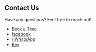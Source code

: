 ## Contact Us
Have any questions? Feel free to reach out!  

- [Book a Time](https://topmate.io/devki)
- [facebook](https://www.facebook.com/HumaraTuiTioOn)
- [📞 WhatsApp](tel:+919380529408)
- [Key](?value)
